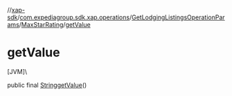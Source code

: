 //[xap-sdk](../../../../index.md)/[com.expediagroup.sdk.xap.operations](../../index.md)/[GetLodgingListingsOperationParams](../index.md)/[MaxStarRating](index.md)/[getValue](get-value.md)

# getValue

[JVM]\

public final [String](https://docs.oracle.com/javase/8/docs/api/java/lang/String.html)[getValue](get-value.md)()
